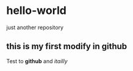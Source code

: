 # hello-world
just another repository

## this is my first modify in github 

Test to **github** and *itailly* 